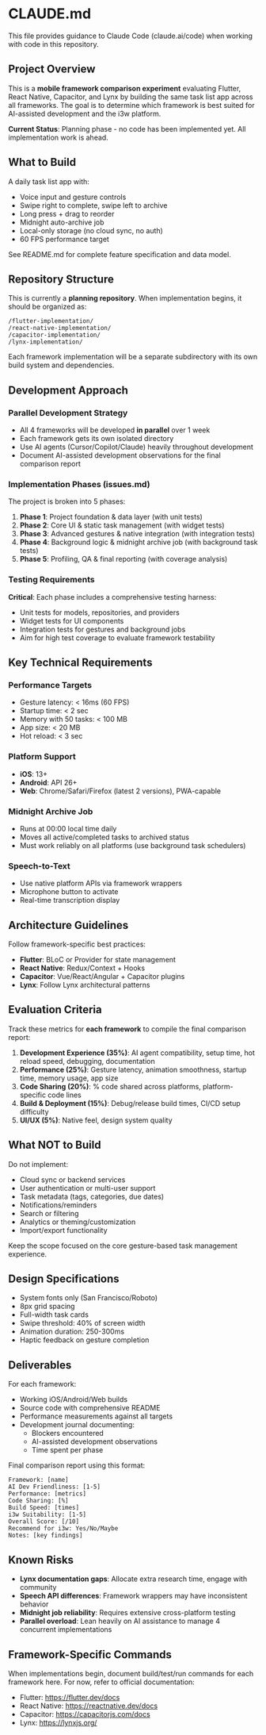 # CLAUDE.md

This file provides guidance to Claude Code (claude.ai/code) when working with code in this repository.

## Project Overview

This is a **mobile framework comparison experiment** evaluating Flutter, React Native, Capacitor, and Lynx by building the same task list app across all frameworks. The goal is to determine which framework is best suited for AI-assisted development and the i3w platform.

**Current Status**: Planning phase - no code has been implemented yet. All implementation work is ahead.

## What to Build

A daily task list app with:
- Voice input and gesture controls
- Swipe right to complete, swipe left to archive
- Long press + drag to reorder
- Midnight auto-archive job
- Local-only storage (no cloud sync, no auth)
- 60 FPS performance target

See README.md for complete feature specification and data model.

## Repository Structure

This is currently a **planning repository**. When implementation begins, it should be organized as:

```
/flutter-implementation/
/react-native-implementation/
/capacitor-implementation/
/lynx-implementation/
```

Each framework implementation will be a separate subdirectory with its own build system and dependencies.

## Development Approach

### Parallel Development Strategy
- All 4 frameworks will be developed **in parallel** over 1 week
- Each framework gets its own isolated directory
- Use AI agents (Cursor/Copilot/Claude) heavily throughout development
- Document AI-assisted development observations for the final comparison report

### Implementation Phases (issues.md)
The project is broken into 5 phases:
1. **Phase 1**: Project foundation & data layer (with unit tests)
2. **Phase 2**: Core UI & static task management (with widget tests)
3. **Phase 3**: Advanced gestures & native integration (with integration tests)
4. **Phase 4**: Background logic & midnight archive job (with background task tests)
5. **Phase 5**: Profiling, QA & final reporting (with coverage analysis)

### Testing Requirements
**Critical**: Each phase includes a comprehensive testing harness:
- Unit tests for models, repositories, and providers
- Widget tests for UI components
- Integration tests for gestures and background jobs
- Aim for high test coverage to evaluate framework testability

## Key Technical Requirements

### Performance Targets
- Gesture latency: < 16ms (60 FPS)
- Startup time: < 2 sec
- Memory with 50 tasks: < 100 MB
- App size: < 20 MB
- Hot reload: < 3 sec

### Platform Support
- **iOS**: 13+
- **Android**: API 26+
- **Web**: Chrome/Safari/Firefox (latest 2 versions), PWA-capable

### Midnight Archive Job
- Runs at 00:00 local time daily
- Moves all active/completed tasks to archived status
- Must work reliably on all platforms (use background task schedulers)

### Speech-to-Text
- Use native platform APIs via framework wrappers
- Microphone button to activate
- Real-time transcription display

## Architecture Guidelines

Follow framework-specific best practices:
- **Flutter**: BLoC or Provider for state management
- **React Native**: Redux/Context + Hooks
- **Capacitor**: Vue/React/Angular + Capacitor plugins
- **Lynx**: Follow Lynx architectural patterns

## Evaluation Criteria

Track these metrics for **each framework** to compile the final comparison report:

1. **Development Experience (35%)**: AI agent compatibility, setup time, hot reload speed, debugging, documentation
2. **Performance (25%)**: Gesture latency, animation smoothness, startup time, memory usage, app size
3. **Code Sharing (20%)**: % code shared across platforms, platform-specific code lines
4. **Build & Deployment (15%)**: Debug/release build times, CI/CD setup difficulty
5. **UI/UX (5%)**: Native feel, design system quality

## What NOT to Build

Do not implement:
- Cloud sync or backend services
- User authentication or multi-user support
- Task metadata (tags, categories, due dates)
- Notifications/reminders
- Search or filtering
- Analytics or theming/customization
- Import/export functionality

Keep the scope focused on the core gesture-based task management experience.

## Design Specifications

- System fonts only (San Francisco/Roboto)
- 8px grid spacing
- Full-width task cards
- Swipe threshold: 40% of screen width
- Animation duration: 250-300ms
- Haptic feedback on gesture completion

## Deliverables

For each framework:
- Working iOS/Android/Web builds
- Source code with comprehensive README
- Performance measurements against all targets
- Development journal documenting:
  - Blockers encountered
  - AI-assisted development observations
  - Time spent per phase

Final comparison report using this format:
```
Framework: [name]
AI Dev Friendliness: [1-5]
Performance: [metrics]
Code Sharing: [%]
Build Speed: [times]
i3w Suitability: [1-5]
Overall Score: [/10]
Recommend for i3w: Yes/No/Maybe
Notes: [key findings]
```

## Known Risks

- **Lynx documentation gaps**: Allocate extra research time, engage with community
- **Speech API differences**: Framework wrappers may have inconsistent behavior
- **Midnight job reliability**: Requires extensive cross-platform testing
- **Parallel overload**: Lean heavily on AI assistance to manage 4 concurrent implementations

## Framework-Specific Commands

When implementations begin, document build/test/run commands for each framework here. For now, refer to official documentation:
- Flutter: https://flutter.dev/docs
- React Native: https://reactnative.dev/docs
- Capacitor: https://capacitorjs.com/docs
- Lynx: https://lynxjs.org/
